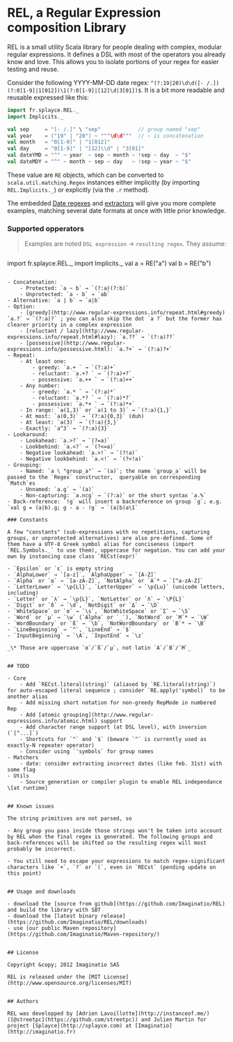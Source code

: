 # REL, a Regular Expression composition Library

REL is a small utility Scala library for people dealing with complex, modular regular expressions. It defines a DSL with most of the operators you already know and love. This allows you to isolate portions of your regex for easier testing and reuse.

Consider the following YYYY-MM-DD date regex: `^(?:19|20)\d\d([- /.])(?:0[1-9]|1[012])\1(?:0[1-9]|[12]\d|3[01])$`. It is a bit more readable and reusable expressed like this:

```scala
import fr.splayce.REL._
import Implicits._

val sep     = "[- /.]" \ "sep"            // group named "sep"
val year    = ("19" | "20") ~ """\d\d"""  // ~ is concatenation
val month   = "0[1-9]" | "1[012]"
val day     = "0[1-9]" | "[12]\\d" | "3[01]"
val dateYMD = "^" ~ year  ~ sep ~ month ~ !sep ~ day  ~ "$"
val dateMDY = "^" ~ month ~ sep ~ day   ~ !sep ~ year ~ "$"
```

These value are `RE` objects, which can be converted to `scala.util.matching.Regex` instances either implicitly (by importing `REL.Implicits._`) or explicitly (via the `.r` method).

The embedded [Date regexes](https://github.com/Imaginatio/REL/blob/master/src/main/scala/matchers/Date.scala) and [extractors](https://github.com/Imaginatio/REL/blob/master/src/main/scala/matchers/DateExtractor.scala) will give you more complete examples, matching several date formats at once with little prior knowledge.

### Supported opperators

> Examples are noted `DSL expression` → `resulting regex`. They assume:
> ```scala
import fr.splayce.REL._
import Implicits._
val a = RE("a")
val b = RE("b")
```

- Concatenation:
    - Protected: `a ~ b` → `(?:a)(?:b)`
    - Unprotected: `a - b` → `ab`
- Alternative: `a | b` → `a|b`
- Option:
    - [greedy](http://www.regular-expressions.info/repeat.html#greedy) `a.?` → `(?:a)?` ; you can also skip the dot `a ?` but the former has clearer priority in a complex expression
    - [reluctant / lazy](http://www.regular-expressions.info/repeat.html#lazy): `a.??` → `(?:a)??`
    - [possessive](http://www.regular-expressions.info/possessive.html): `a.?+` → `(?:a)?+`
- Repeat:
    - At least one:
        - greedy: `a.+ ` → `(?:a)+`
        - reluctant: `a.+? ` → `(?:a)+?`
        - possessive: `a.++ ` → `(?:a)++`
    - Any number:
        - greedy: `a.* ` → `(?:a)*`
        - reluctant: `a.*? ` → `(?:a)*?`
        - possessive: `a.*+ ` → `(?:a)*+`
    - In range: `a(1,3)` or `a(1 to 3)` → `(?:a){1,}`
    - At most: `a(0,3)` → `(?:a){0,3}` (duh)
    - At least: `a(3)` → `(?:a){3,}`
    - Exactly: `a^3` → `(?:a){3}`
- Lookaround:
    - Lookahead: `a.>?` → `(?=a)`
    - Lookbehind: `a.<?` → `(?<=a)`
    - Negative lookahead: `a.>!` → `(?!a)`
    - Negative lookbehind: `a.<!` → `(?<!a)`
- Grouping:
    - Named: `a \ "group_a"` → `(a)`; the name `group_a` will be passed to the `Regex` constructor,  queryable on corresponding `Match`es
    - Unnamed: `a.g` → `(a)`
    - Non-capturing: `a.ncg` → `(?:a)` or the short syntax `a.%`
- Back-reference: `!g` will insert a backreference on group `g`; e.g. `val g = (a|b).g; g - a - !g` → `(a|b)a\1`

### Constants

A few "constants" (sub-expressions with no repetitions, capturing groups, or unprotected alternatives) are also pre-defined. Some of them have a UTF-8 Greek symbol alias for conciseness (import `REL.Symbols._` to use them), uppercase for negation. You can add your own by instancing case class `RECst(expr)`

- `Epsilon` or `ε` is empty string
- `AlphaLower` → `[a-z]`, `AlphaUpper` → `[A-Z]`
- `Alpha` or `α` → `[a-zA-Z]`, `NotAlpha` or `Α`* → `[^a-zA-Z]`
- `LetterLower` → `\p{Ll}`, `LetterUpper` → `\p{Lu}` (unicode letters, including)
- `Letter` or `λ` → `\p{L}`, `NotLetter` or `Λ` → `\P{L}`
- `Digit` or `δ` → `\d`, `NotDigit` or `Δ` → `\D`
- `WhiteSpace` or `σ` → `\s`, `NotWhiteSpace` or `Σ` → `\S`
- `Word` or `μ` → `\w` (`Alpha` or `_`), `NotWord` or `Μ`* → `\W`
- `WordBoundary` or `ß` → `\b`, `NotWordBoundary` or `Β`* → `\B`
- `LineBeginning` → `^`, `LineEnd` → `$`
- `InputBeginning` → `\A`, `InputEnd` → `\z`

_\* Those are uppercase `α`/`ß`/`μ`, not latin `A`/`B`/`M`_


## TODO

- Core
    - Add `RECst.literal(string)` (aliased by `RE.literal(string)`) for auto-escaped literal sequence ; consider `RE.apply('symbol)` to be another alias
    - Add missing short notation for non-greedy RepMode in numbered Rep
    - Add [atomic grouping](http://www.regular-expressions.info/atomic.html) support
    - Add character range support (at DSL level), with inversion (`[^...]`)
    - Shortcuts for `^` and `$` (beware `^` is currently used as exactly-N repeater operator)
    - Consider using `'symbols` for group names
- Matchers
    - date: consider extracting incorrect dates (like feb. 31st) with some flag
- Utils
    - Source generation or compiler plugin to enable REL independance \[at runtime]


## Known issues

The string primitives are not parsed, so

- Any group you pass inside those strings won't be taken into account by REL when the final regex is generated. The following groups and back-references will be shifted so the resulting regex will most probably be incorrect.

- You still need to escape your expressions to match regex-significant characters like `+`, `?` or `(`, even in `RECst` (pending update on this point)


## Usage and downloads

- download the [source from github](https://github.com/Imaginatio/REL) and build the library with SBT
- download the [latest binary release](https://github.com/Imaginatio/REL/downloads)
- use [our public Maven repository](https://github.com/Imaginatio/Maven-repository/)


## License

Copyright &copy; 2012 Imaginatio SAS

REL is released under the [MIT License](http://www.opensource.org/licenses/MIT)


## Authors

REL was developped by [Adrien Lavoillotte](http://instanceof.me/) ([@streetpc](https://github.com/streetpc)) and Julien Martin for project [Splayce](http://splayce.com) at [Imaginatio](http://imaginatio.fr)
